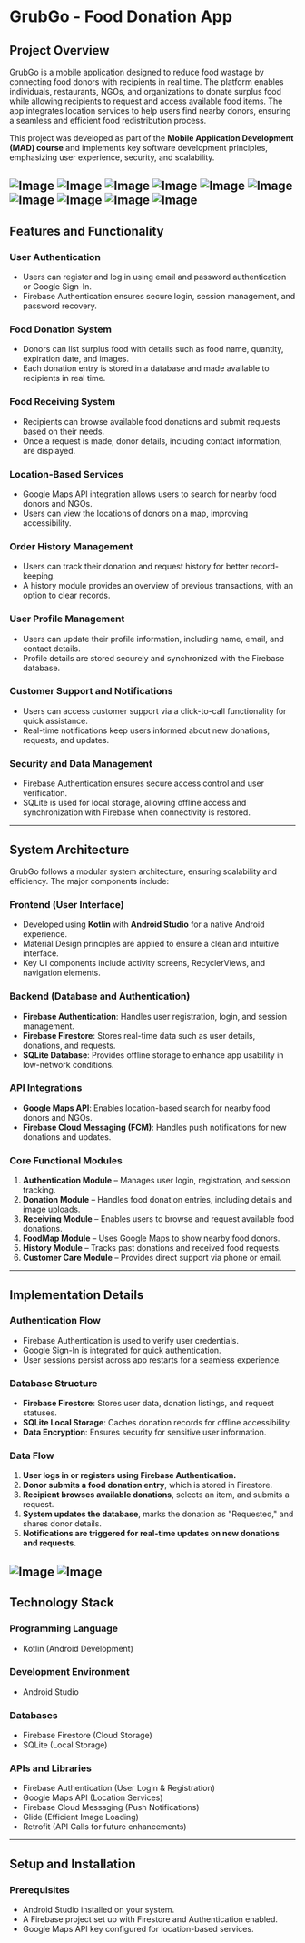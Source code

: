 # **GrubGo - Food Donation App**

## **Project Overview**  

GrubGo is a mobile application designed to reduce food wastage by connecting food donors with recipients in real time. The platform enables individuals, restaurants, NGOs, and organizations to donate surplus food while allowing recipients to request and access available food items. The app integrates location services to help users find nearby donors, ensuring a seamless and efficient food redistribution process.  

This project was developed as part of the **Mobile Application Development (MAD) course** and implements key software development principles, emphasizing user experience, security, and scalability.

![Image](https://github.com/user-attachments/assets/a72fa22a-ee5b-4d5b-b222-f81046759943)
![Image](https://github.com/user-attachments/assets/091e971b-ad13-4836-9989-0cb0682c4c05)
![Image](https://github.com/user-attachments/assets/5e3d0fd7-cc95-49db-bafb-5dc3dc820226)
![Image](https://github.com/user-attachments/assets/cc0e125a-661f-4da8-9320-ce256646a7ef)
![Image](https://github.com/user-attachments/assets/3cb37b4e-6efe-4e22-837e-c152343a5198)
![Image](https://github.com/user-attachments/assets/997c8888-34b5-4add-8c53-600dc17184b7)
![Image](https://github.com/user-attachments/assets/98c60ade-957c-42dd-b48d-cc6b59192ee0)
![Image](https://github.com/user-attachments/assets/89e67317-86e7-4f19-9223-d10b2599d99c)
![Image](https://github.com/user-attachments/assets/0761d227-924e-4939-8d3b-3ce20ff79610)
![Image](https://github.com/user-attachments/assets/9a348856-5d7f-49d4-90f6-5545977062a4)
---

## **Features and Functionality**  

### **User Authentication**  
- Users can register and log in using email and password authentication or Google Sign-In.  
- Firebase Authentication ensures secure login, session management, and password recovery.  

### **Food Donation System**  
- Donors can list surplus food with details such as food name, quantity, expiration date, and images.  
- Each donation entry is stored in a database and made available to recipients in real time.  

### **Food Receiving System**  
- Recipients can browse available food donations and submit requests based on their needs.  
- Once a request is made, donor details, including contact information, are displayed.  

### **Location-Based Services**  
- Google Maps API integration allows users to search for nearby food donors and NGOs.  
- Users can view the locations of donors on a map, improving accessibility.  

### **Order History Management**  
- Users can track their donation and request history for better record-keeping.  
- A history module provides an overview of previous transactions, with an option to clear records.  

### **User Profile Management**  
- Users can update their profile information, including name, email, and contact details.  
- Profile details are stored securely and synchronized with the Firebase database.  

### **Customer Support and Notifications**  
- Users can access customer support via a click-to-call functionality for quick assistance.  
- Real-time notifications keep users informed about new donations, requests, and updates.  

### **Security and Data Management**  
- Firebase Authentication ensures secure access control and user verification.  
- SQLite is used for local storage, allowing offline access and synchronization with Firebase when connectivity is restored.  

---

## **System Architecture**  

GrubGo follows a modular system architecture, ensuring scalability and efficiency. The major components include:

### **Frontend (User Interface)**
- Developed using **Kotlin** with **Android Studio** for a native Android experience.  
- Material Design principles are applied to ensure a clean and intuitive interface.  
- Key UI components include activity screens, RecyclerViews, and navigation elements.  

### **Backend (Database and Authentication)**  
- **Firebase Authentication**: Handles user registration, login, and session management.  
- **Firebase Firestore**: Stores real-time data such as user details, donations, and requests.  
- **SQLite Database**: Provides offline storage to enhance app usability in low-network conditions.  

### **API Integrations**
- **Google Maps API**: Enables location-based search for nearby food donors and NGOs.  
- **Firebase Cloud Messaging (FCM)**: Handles push notifications for new donations and updates.  

### **Core Functional Modules**
1. **Authentication Module** – Manages user login, registration, and session tracking.  
2. **Donation Module** – Handles food donation entries, including details and image uploads.  
3. **Receiving Module** – Enables users to browse and request available food donations.  
4. **FoodMap Module** – Uses Google Maps to show nearby food donors.  
5. **History Module** – Tracks past donations and received food requests.  
6. **Customer Care Module** – Provides direct support via phone or email.  

---

## **Implementation Details**  

### **Authentication Flow**  
- Firebase Authentication is used to verify user credentials.  
- Google Sign-In is integrated for quick authentication.  
- User sessions persist across app restarts for a seamless experience.  

### **Database Structure**  
- **Firebase Firestore**: Stores user data, donation listings, and request statuses.  
- **SQLite Local Storage**: Caches donation records for offline accessibility.  
- **Data Encryption**: Ensures security for sensitive user information.  

### **Data Flow**  
1. **User logs in or registers using Firebase Authentication.**  
2. **Donor submits a food donation entry**, which is stored in Firestore.  
3. **Recipient browses available donations**, selects an item, and submits a request.  
4. **System updates the database**, marks the donation as "Requested," and shares donor details.  
5. **Notifications are triggered for real-time updates on new donations and requests.**  

![Image](https://github.com/user-attachments/assets/96db1c21-153e-4f40-9ace-077580122138)
![Image](https://github.com/user-attachments/assets/1983b36d-64b3-4298-9226-7c0bcef932b8)
---

## **Technology Stack**  

### **Programming Language**  
- Kotlin (Android Development)  

### **Development Environment**  
- Android Studio  

### **Databases**  
- Firebase Firestore (Cloud Storage)  
- SQLite (Local Storage)  

### **APIs and Libraries**  
- Firebase Authentication (User Login & Registration)  
- Google Maps API (Location Services)  
- Firebase Cloud Messaging (Push Notifications)  
- Glide (Efficient Image Loading)  
- Retrofit (API Calls for future enhancements)  

---

## **Setup and Installation**  

### **Prerequisites**  
- Android Studio installed on your system.  
- A Firebase project set up with Firestore and Authentication enabled.  
- Google Maps API key configured for location-based services.  
